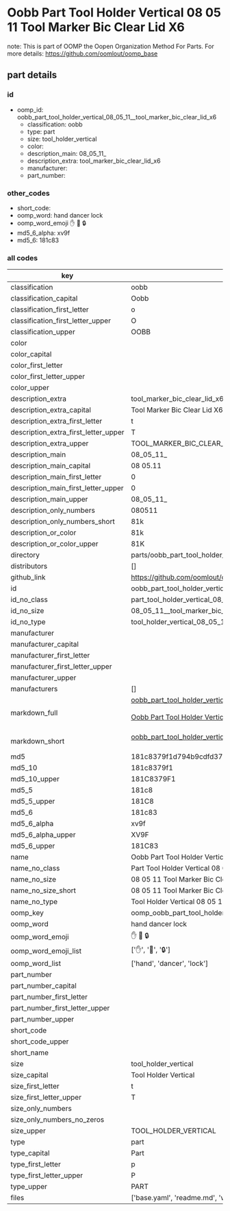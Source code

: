 # Oobb Part Tool Holder Vertical 08 05 11  Tool Marker Bic Clear Lid X6  

note: This is part of OOMP the Oopen Organization Method For Parts. For more details: https://github.com/oomlout/oomp_base

##  part details





### id
* oomp_id: oobb_part_tool_holder_vertical_08_05_11__tool_marker_bic_clear_lid_x6
  * classification: oobb
  * type: part
  * size: tool_holder_vertical
  * color: 
  * description_main: 08_05_11_
  * description_extra: tool_marker_bic_clear_lid_x6
  * manufacturer: 
  * part_number: 

### other_codes
* short_code: 
* oomp_word: hand dancer lock
* oomp_word_emoji :hand: :dancer: :lock:
* md5_6_alpha: xv9f
* md5_6: 181c83

### all codes 
| key | value |  
| --- | --- |  
| classification | oobb |  
| classification_capital | Oobb |  
| classification_first_letter | o |  
| classification_first_letter_upper | O |  
| classification_upper | OOBB |  
| color |  |  
| color_capital |  |  
| color_first_letter |  |  
| color_first_letter_upper |  |  
| color_upper |  |  
| description_extra | tool_marker_bic_clear_lid_x6 |  
| description_extra_capital | Tool Marker Bic Clear Lid X6 |  
| description_extra_first_letter | t |  
| description_extra_first_letter_upper | T |  
| description_extra_upper | TOOL_MARKER_BIC_CLEAR_LID_X6 |  
| description_main | 08_05_11_ |  
| description_main_capital | 08 05.11  |  
| description_main_first_letter | 0 |  
| description_main_first_letter_upper | 0 |  
| description_main_upper | 08_05_11_ |  
| description_only_numbers | 080511 |  
| description_only_numbers_short | 81k |  
| description_or_color | 81k |  
| description_or_color_upper | 81K |  
| directory | parts/oobb_part_tool_holder_vertical_08_05_11__tool_marker_bic_clear_lid_x6 |  
| distributors | [] |  
| github_link | https://github.com/oomlout/oomlout_oomp_part_src/tree/main/parts/oobb_part_tool_holder_vertical_08_05_11__tool_marker_bic_clear_lid_x6/working |  
| id | oobb_part_tool_holder_vertical_08_05_11__tool_marker_bic_clear_lid_x6 |  
| id_no_class | part_tool_holder_vertical_08_05_11__tool_marker_bic_clear_lid_x6 |  
| id_no_size | 08_05_11__tool_marker_bic_clear_lid_x6 |  
| id_no_type | tool_holder_vertical_08_05_11__tool_marker_bic_clear_lid_x6 |  
| manufacturer |  |  
| manufacturer_capital |  |  
| manufacturer_first_letter |  |  
| manufacturer_first_letter_upper |  |  
| manufacturer_upper |  |  
| manufacturers | [] |  
| markdown_full | [oobb_part_tool_holder_vertical_08_05_11__tool_marker_bic_clear_lid_x6](https://github.com/oomlout/oomlout_oomp_part_src/tree/main/parts/oobb_part_tool_holder_vertical_08_05_11__tool_marker_bic_clear_lid_x6/working)<br>[](https://github.com/oomlout/oomlout_oomp_part_src/tree/main/parts/oobb_part_tool_holder_vertical_08_05_11__tool_marker_bic_clear_lid_x6/working)<br>[Oobb Part Tool Holder Vertical 08 05 11  Tool Marker Bic Clear Lid X6](https://github.com/oomlout/oomlout_oomp_part_src/tree/main/parts/oobb_part_tool_holder_vertical_08_05_11__tool_marker_bic_clear_lid_x6/working)<br><br> |  
| markdown_short | [oobb_part_tool_holder_vertical_08_05_11__tool_marker_bic_clear_lid_x6](https://github.com/oomlout/oomlout_oomp_part_src/tree/main/parts/oobb_part_tool_holder_vertical_08_05_11__tool_marker_bic_clear_lid_x6/working)<br><br> |  
| md5 | 181c8379f1d794b9cdfd37756f8524aa |  
| md5_10 | 181c8379f1 |  
| md5_10_upper | 181C8379F1 |  
| md5_5 | 181c8 |  
| md5_5_upper | 181C8 |  
| md5_6 | 181c83 |  
| md5_6_alpha | xv9f |  
| md5_6_alpha_upper | XV9F |  
| md5_6_upper | 181C83 |  
| name | Oobb Part Tool Holder Vertical 08 05 11  Tool Marker Bic Clear Lid X6 |  
| name_no_class | Part Tool Holder Vertical 08 05 11  Tool Marker Bic Clear Lid X6 |  
| name_no_size | 08 05 11  Tool Marker Bic Clear Lid X6 |  
| name_no_size_short | 08 05 11  Tool Marker Bic Clear Lid X6 |  
| name_no_type | Tool Holder Vertical 08 05 11  Tool Marker Bic Clear Lid X6 |  
| oomp_key | oomp_oobb_part_tool_holder_vertical_08_05_11__tool_marker_bic_clear_lid_x6 |  
| oomp_word | hand dancer lock |  
| oomp_word_emoji | :hand: :dancer: :lock: |  
| oomp_word_emoji_list | [':hand:', ':dancer:', ':lock:'] |  
| oomp_word_list | ['hand', 'dancer', 'lock'] |  
| part_number |  |  
| part_number_capital |  |  
| part_number_first_letter |  |  
| part_number_first_letter_upper |  |  
| part_number_upper |  |  
| short_code |  |  
| short_code_upper |  |  
| short_name |  |  
| size | tool_holder_vertical |  
| size_capital | Tool Holder Vertical |  
| size_first_letter | t |  
| size_first_letter_upper | T |  
| size_only_numbers |  |  
| size_only_numbers_no_zeros |  |  
| size_upper | TOOL_HOLDER_VERTICAL |  
| type | part |  
| type_capital | Part |  
| type_first_letter | p |  
| type_first_letter_upper | P |  
| type_upper | PART |  
| files | ['base.yaml', 'readme.md', 'working.json', 'working.yaml'] |  
